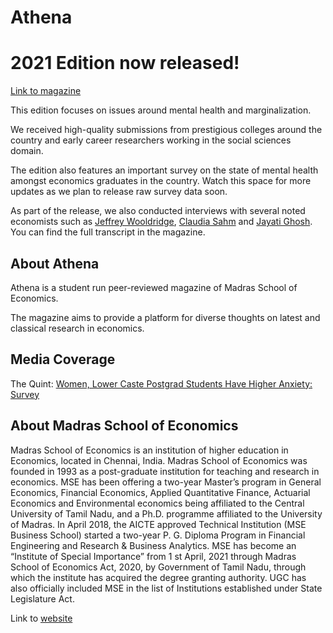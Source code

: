 # Athena
# 2021 Edition now released! 
[Link to magazine](http://mseathenamagazine.tk/athena_final.pdf)

This edition focuses on issues around mental health and marginalization. 

We received high-quality submissions from prestigious colleges around the country and early career researchers working in the social sciences domain.

The edition also features an important survey on the state of mental health amongst economics graduates in the country. Watch this space for more updates as we plan to release raw survey data soon.

As part of the release, we also conducted interviews with several noted economists such as [Jeffrey Wooldridge](http://econ.msu.edu/faculty/wooldridge/), [Claudia Sahm](https://sites.google.com/site/claudiasahm/) and [Jayati Ghosh](https://peri.umass.edu/economists/jayatighosh). You can find the full transcript in the magazine.

## About Athena 
Athena is a student run peer-reviewed magazine of Madras School of Economics. 

The magazine aims to provide a platform for diverse thoughts on latest and classical research in economics. 

## Media Coverage

The Quint: [Women, Lower Caste Postgrad Students Have Higher Anxiety: Survey](https://www.thequint.com/news/education/pandemic-is-a-catalyst-in-the-deterioration-of-students-mental-health-survey) 

## About Madras School of Economics

Madras School of Economics is an institution of higher education in Economics, located in Chennai, India. Madras School of Economics was founded in 1993 as a post-graduate institution for teaching and research in economics. MSE has been offering a two-year Master’s program in General Economics, Financial Economics, Applied Quantitative Finance, Actuarial Economics and Environmental economics being affiliated to the Central University of Tamil Nadu, and a Ph.D. programme affiliated to the University of Madras. In April 2018, the AICTE approved Technical Institution (MSE Business School) started a two-year P. G. Diploma Program in Financial Engineering and Research & Business Analytics. MSE has become an “Institute of Special Importance” from 1 st April, 2021 through Madras School of Economics Act, 2020, by Government of Tamil Nadu, through which the institute has acquired the degree granting authority.  UGC has also officially included MSE in the list of Institutions established under State Legislature Act.

Link to [website](www.mse.ac.in)